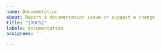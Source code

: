 ```yaml
---
name: Documentation
about: Report a documentation issue or suggest a change
title: "[DOCS]"
labels: documentation
assignees: ''

---
```



